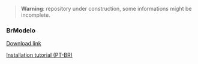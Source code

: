 > **Warning**: repository under construction, some informations might be incomplete.

### BrModelo
[Download link](http://www.sis4.com/brModelo/brModelo.jar)

[Installation tutorial (PT-BR)](https://www.vivaolinux.com.br/artigo/Instalando-o-brModelo-no-Linux?pagina=2)
